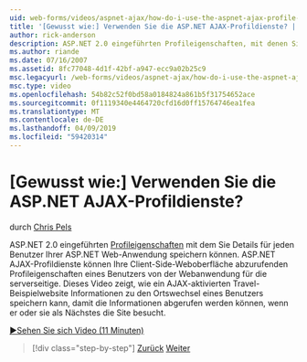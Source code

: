 ```yaml
---
uid: web-forms/videos/aspnet-ajax/how-do-i-use-the-aspnet-ajax-profile-services
title: '[Gewusst wie:] Verwenden Sie die ASP.NET AJAX-Profildienste? | Microsoft-Dokumentation'
author: rick-anderson
description: ASP.NET 2.0 eingeführten Profileigenschaften, mit denen Sie Details für jeden Benutzer Ihrer ASP.NET Web-Anwendung speichern können. ASP.NET AJAX-Profildienste zulassen...
ms.author: riande
ms.date: 07/16/2007
ms.assetid: 8fc77048-4d1f-42bf-a947-ecc9a02b25c9
msc.legacyurl: /web-forms/videos/aspnet-ajax/how-do-i-use-the-aspnet-ajax-profile-services
msc.type: video
ms.openlocfilehash: 54b82c52f0bd58a0184824a861b5f31754652ace
ms.sourcegitcommit: 0f1119340e4464720cfd16d0ff15764746ea1fea
ms.translationtype: MT
ms.contentlocale: de-DE
ms.lasthandoff: 04/09/2019
ms.locfileid: "59420314"
---
```

# <a name="how-do-i-use-the-aspnet-ajax-profile-services"></a>[Gewusst wie:] Verwenden Sie die ASP.NET AJAX-Profildienste?

durch [Chris Pels](https://twitter.com/chrispels)

ASP.NET 2.0 eingeführten [Profileigenschaften](https://msdn.microsoft.com/library/at64shx3.aspx) mit dem Sie Details für jeden Benutzer Ihrer ASP.NET Web-Anwendung speichern können. ASP.NET AJAX-Profildienste können Ihre Client-Side-Weboberfläche abzurufenden Profileigenschaften eines Benutzers von der Webanwendung für die serverseitige. Dieses Video zeigt, wie ein AJAX-aktivierten Travel-Beispielwebsite Informationen zu den Ortswechsel eines Benutzers speichern kann, damit die Informationen abgerufen werden können, wenn er oder sie als Nächstes die Site besucht.

[&#9654;Sehen Sie sich Video (11 Minuten)](https://channel9.msdn.com/Blogs/ASP-NET-Site-Videos/how-do-i-use-the-aspnet-ajax-profile-services)

> [!div class="step-by-step"]
> [Zurück](how-do-i-use-other-javascript-user-interface-libraries-with-aspnet-ajax.md)
> [Weiter](how-do-i-debug-aspnet-ajax-applications-using-visual-studio-2005.md)

